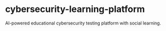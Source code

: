 # cybersecurity-learning-platform
AI-powered educational cybersecurity testing platform with social learning.
